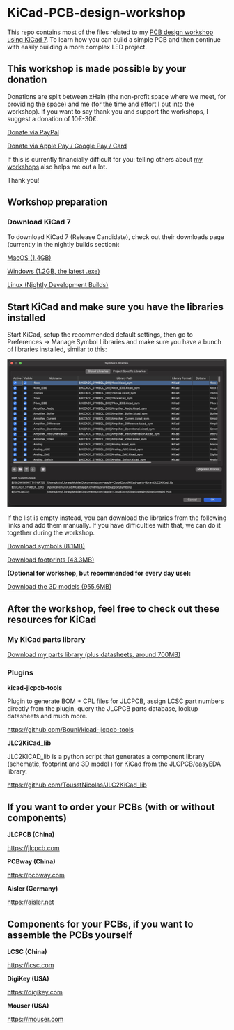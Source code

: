 # KiCad-PCB-design-workshop
This repo contains most of the files related to my [PCB design workshop using KiCad 7](https://workshops.glowingkitty.com). To learn how you can build a simple PCB and then continue with easily building a more complex LED project.

## This workshop is made possible by your donation

Donations are split between xHain (the non-profit space where we meet, for providing the space) and me (for the time and effort I put into the workshop). If you want to say thank you and support the workshops, I suggest a donation of 10€-30€.

[Donate via PayPal](https://paypal.glowingkitty.com/)

[Donate via Apple Pay / Google Pay / Card](https://revolut.glowingkitty.com/)

If this is currently financially difficult for you: telling others about [my workshops](https://workshops.glowingkitty.com) also helps me out a lot. 

Thank you!

## Workshop preparation

### Download KiCad 7

To download KiCad 7 (Release Candidate), check out their downloads page (currently in the nightly builds section):

[MacOS (1.4GB)](https://downloads.kicad.org/kicad/macos/explore/nightlies)

[Windows (1.2GB, the latest .exe)](https://downloads.kicad.org/kicad/windows/explore/nightlies)

[Linux (Nightly Development Builds)](https://www.kicad.org/download/)

## Start KiCad and make sure you have the libraries installed

Start KiCad, setup the recommended default settings, then go to Preferences -> Manage Symbol Libraries and make sure you have a bunch of libraries installed, similar to this:

![screenshot](/readme%20images/kicadsymbols.jpeg)

If the list is empty instead, you can download the libraries from the following links and add them manually. If you have difficulties with that, we can do it together during the workshop.

[Download symbols (8.1MB)](https://gitlab.com/kicad/libraries/kicad-symbols/-/archive/7.0.0-rc2/kicad-symbols-7.0.0-rc2.zip)

[Download footprints (43.3MB)](https://gitlab.com/kicad/libraries/kicad-footprints/-/archive/7.0.0-rc2/kicad-footprints-7.0.0-rc2.zip)

**(Optional for workshop, but recommended for every day use):**

[Download the 3D models (955.6MB)](https://gitlab.com/kicad/libraries/kicad-packages3D/-/archive/7.0.0-rc2/kicad-packages3D-7.0.0-rc2.zip)

## After the workshop, feel free to check out these resources for KiCad

### My KiCad parts library

[Download my parts library (plus datasheets, around 700MB)](https://codeload.github.com/glowingkitty/KiCad-parts-library/zip/refs/heads/main)

### Plugins

**kicad-jlcpcb-tools**

Plugin to generate BOM + CPL files for JLCPCB, assign LCSC part numbers directly from the plugin, query the JLCPCB parts database, lookup datasheets and much more.

https://github.com/Bouni/kicad-jlcpcb-tools


**JLC2KiCad_lib**

JLC2KICAD_lib is a python script that generates a component library (schematic, footprint and 3D model ) for KiCad from the JLCPCB/easyEDA library.

https://github.com/TousstNicolas/JLC2KiCad_lib


## If you want to order your PCBs (with or without components)

**JLCPCB (China)**

https://jlcpcb.com

**PCBway (China)**

https://pcbway.com

**Aisler (Germany)**

https://aisler.net


## Components for your PCBs, if you want to assemble the PCBs yourself

**LCSC (China)**

https://lcsc.com

**DigiKey (USA)**

https://digikey.com

**Mouser (USA)**

https://mouser.com
